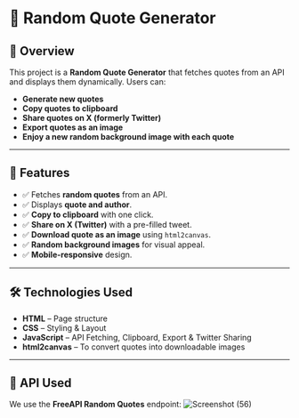 # 📜 Random Quote Generator

## 🚀 Overview
This project is a **Random Quote Generator** that fetches quotes from an API and displays them dynamically. Users can:
- **Generate new quotes**
- **Copy quotes to clipboard**
- **Share quotes on X (formerly Twitter)**
- **Export quotes as an image**
- **Enjoy a new random background image with each quote**

---

## 🎨 Features
- ✅ Fetches **random quotes** from an API.
- ✅ Displays **quote and author**.
- ✅ **Copy to clipboard** with one click.
- ✅ **Share on X (Twitter)** with a pre-filled tweet.
- ✅ **Download quote as an image** using `html2canvas`.
- ✅ **Random background images** for visual appeal.
- ✅ **Mobile-responsive** design.

---

## 🛠️ Technologies Used
- **HTML** – Page structure
- **CSS** – Styling & Layout
- **JavaScript** – API Fetching, Clipboard, Export & Twitter Sharing
- **html2canvas** – To convert quotes into downloadable images

---

## 🔗 API Used
We use the **FreeAPI Random Quotes** endpoint:
![Screenshot (56)](https://github.com/user-attachments/assets/977a8aa9-31de-4107-bf63-c11579c2ab1d)
